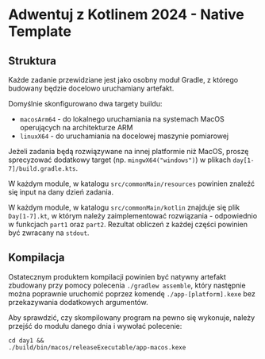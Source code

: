 # Adwentuj z Kotlinem 2024 - Native Template

## Struktura
Każde zadanie przewidziane jest jako osobny moduł Gradle, z którego budowany będzie docelowo uruchamiany artefakt.

Domyślnie skonfigurowano dwa targety buildu:
- `macosArm64` - do lokalnego uruchamiania na systemach MacOS operujących na architekturze ARM
- `linuxX64` - do uruchamiania na docelowej maszynie pomiarowej

Jeżeli zadania będą rozwiązywane na innej platformie niż MacOS, proszę sprecyzować dodatkowy target (np. `mingwX64("windows")`) w plikach `day[1-7]/build.gradle.kts`.

W każdym module, w katalogu `src/commonMain/resources` powinien znaleźć się input na dany dzień zadania.

W każdym module, w katalogu `src/commonMain/kotlin` znajduje się plik `Day[1-7].kt`, w którym należy zaimplementować rozwiązania - odpowiednio w funkcjach `part1` oraz `part2`. Rezultat obliczeń z każdej części powinien być zwracany na `stdout`.

## Kompilacja
Ostatecznym produktem kompilacji powinien być natywny artefakt zbudowany przy pomocy polecenia `./gradlew assemble`, który następnie można poprawnie uruchomić poprzez komendę `./app-[platform].kexe` bez przekazywania dodatkowych argumentów.

Aby sprawdzić, czy skompilowany program na pewno się wykonuje, należy przejść do modułu danego dnia i wywołać polecenie:
```shell
cd day1 &&
./build/bin/macos/releaseExecutable/app-macos.kexe
```
